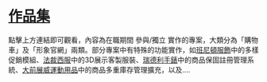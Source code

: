 # [作品集](charles00929.github.io)

點擊上方連結即可觀看，內容為在職期間 參與/獨立 實作的專案，大類分為「購物車」及「形象官網」兩類。部分專案中有特殊的功能實作，如[班尼頓服飾](https://www.benetton.com.tw)中的多樣促銷模組、[法裁西服](https://www.facha.com.tw)中的3D展示客製服裝、[瑞德利手錶](https://www.watch-readily.com.tw)中的商品保固註冊管理系統、[大前展威運動用品](https://www.team-uniform.com.tw)中的商品多重庫存管理擴充，以及....
